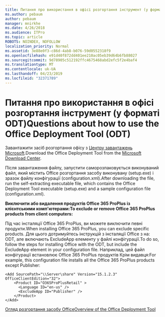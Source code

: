 ```yaml
---
title: Питання про використання в офісі розгортання інструмент (у форматі ODT)
ms.author: pebaum
author: pebaum
manager: mnirkhe
ms.date: 4/26/2018
ms.audience: ITPro
ms.topic: article
ROBOTS: NOINDEX, NOFOLLOW
localization_priority: Normal
ms.assetid: 3e88e0f3-c86d-4ab8-b076-59d0552318f9
ms.openlocfilehash: e91d40f872dd401ee210ac05eb39d64b6fb88027
ms.sourcegitcommit: 9d78905c512192ffc4675468abd2efc5f2e4baf4
ms.translationtype: MT
ms.contentlocale: uk-UA
ms.lasthandoff: 04/23/2019
ms.locfileid: "32371789"
---
```

# <a name="questions-about-how-to-use-the-office-deployment-tool-odt"></a><span data-ttu-id="c7cc3-102">Питання про використання в офісі розгортання інструмент (у форматі ODT)</span><span class="sxs-lookup"><span data-stu-id="c7cc3-102">Questions about how to use the Office Deployment Tool (ODT)</span></span>

<span data-ttu-id="c7cc3-103">Завантажити засіб розгортання офісу з [Центру завантажень Microsoft](http://go.microsoft.com/fwlink/p/?LinkID=626065).</span><span class="sxs-lookup"><span data-stu-id="c7cc3-103">Download the Office Deployment Tool from the [Microsoft Download Center](http://go.microsoft.com/fwlink/p/?LinkID=626065).</span></span>
  
<span data-ttu-id="c7cc3-104">Після завантаження файлу, запустити саморозпаковується виконуваний файл, який містить Office розгортання засобу виконувану (setup.exe) і зразок файлу конфігурації (configuration.xml).</span><span class="sxs-lookup"><span data-stu-id="c7cc3-104">After downloading the file, run the self-extracting executable file, which contains the Office Deployment Tool executable (setup.exe) and a sample configuration file (configuration.xml).</span></span>
  
 <span data-ttu-id="c7cc3-105">**Виключити або видалення продуктів Office 365 ProPlus із клієнтськими комп'ютерами:**</span><span class="sxs-lookup"><span data-stu-id="c7cc3-105">**To exclude or remove Office 365 ProPlus products from client computers:**</span></span>
  
<span data-ttu-id="c7cc3-106">Під час інсталяції Office 365 ProPlus, ви можете виключити певні продукти.</span><span class="sxs-lookup"><span data-stu-id="c7cc3-106">When installing Office 365 ProPlus, you can exclude specific products.</span></span> <span data-ttu-id="c7cc3-107">Для цього дотримуйтесь інструкцій з інсталяції Office з на: ODT, але включають ExcludeApp елементу у файлі конфігурації.</span><span class="sxs-lookup"><span data-stu-id="c7cc3-107">To do so, follow the steps for installing Office with the ODT, but include the ExcludeApp element in your configuration file.</span></span> <span data-ttu-id="c7cc3-108">Наприклад, цей файл конфігурації встановлює Office 365 ProPlus продуктів Крім видавця:</span><span class="sxs-lookup"><span data-stu-id="c7cc3-108">For example, this configuration file installs all the Office 365 ProPlus products except Publisher:</span></span>
  
```
<Add SourcePath="\\Server\share" Version="15.1.2.3" OfficeClientEdition="32">
    <Product ID="O365ProPlusRetail" >
      <Language ID="en-us" />
      <ExcludeApp ID="Publisher" />
    </Product>
</Add>
```

[<span data-ttu-id="c7cc3-109">Огляд розгортання засобу Office</span><span class="sxs-lookup"><span data-stu-id="c7cc3-109">Overview of the Office Deployment Tool</span></span>](https://docs.microsoft.com/deployoffice/overview-of-the-office-2016-deployment-tool)
  

